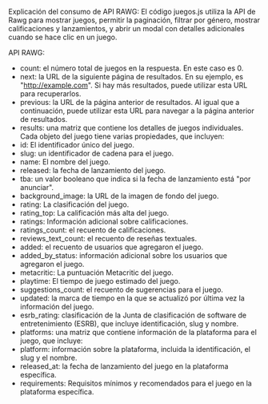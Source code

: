 Explicación del consumo de API RAWG:
El código juegos.js utiliza la API de Rawg para mostrar juegos, permitir la paginación, filtrar por género, mostrar calificaciones y lanzamientos, y abrir un modal con detalles adicionales cuando se hace clic en un juego.

API RAWG:
* count: el número total de juegos en la respuesta. En este caso es 0.
* next: la URL de la siguiente página de resultados. En su ejemplo, es "http://example.com". Si hay más resultados, puede utilizar esta URL para recuperarlos.
* previous: la URL de la página anterior de resultados. Al igual que a continuación, puede utilizar esta URL para navegar a la página anterior de resultados.
* results: una matriz que contiene los detalles de juegos individuales. Cada objeto del juego tiene varias propiedades, que incluyen:
* id: El identificador único del juego.
* slug: un identificador de cadena para el juego.
* name: El nombre del juego.
* released: la fecha de lanzamiento del juego.
* tba: un valor booleano que indica si la fecha de lanzamiento está "por anunciar".
* background_image: la URL de la imagen de fondo del juego.
* rating: La clasificación del juego.
* rating_top: La calificación más alta del juego.
* ratings: Información adicional sobre calificaciones.
* ratings_count: el recuento de calificaciones.
* reviews_text_count: el recuento de reseñas textuales.
* added: el recuento de usuarios que agregaron el juego.
* added_by_status: información adicional sobre los usuarios que agregaron el juego.
* metacritic: La puntuación Metacritic del juego.
* playtime: El tiempo de juego estimado del juego.
* suggestions_count: el recuento de sugerencias para el juego.
* updated: la marca de tiempo en la que se actualizó por última vez la información del juego.
* esrb_rating: clasificación de la Junta de clasificación de software de entretenimiento (ESRB), que incluye identificación, slug y nombre.
* platforms: una matriz que contiene información de la plataforma para el juego, que incluye:
* platform: información sobre la plataforma, incluida la identificación, el slug y el nombre.
* released_at: la fecha de lanzamiento del juego en la plataforma específica.
* requirements: Requisitos mínimos y recomendados para el juego en la plataforma específica.
